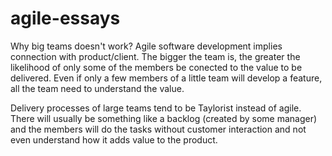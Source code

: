 # agile-essays

Why big teams doesn't work?
Agile software development implies connection with product/client. The bigger the team is, the greater the likelihood of only some of the members be conected to the 
value to be delivered. Even if only a few members of a little team will develop a feature, all the team need to understand the value.

Delivery processes of large teams tend to be Taylorist instead of agile. There will usually be something like a backlog (created by some manager) and the members will do the tasks without customer interaction and not even understand how it adds value to the product.
